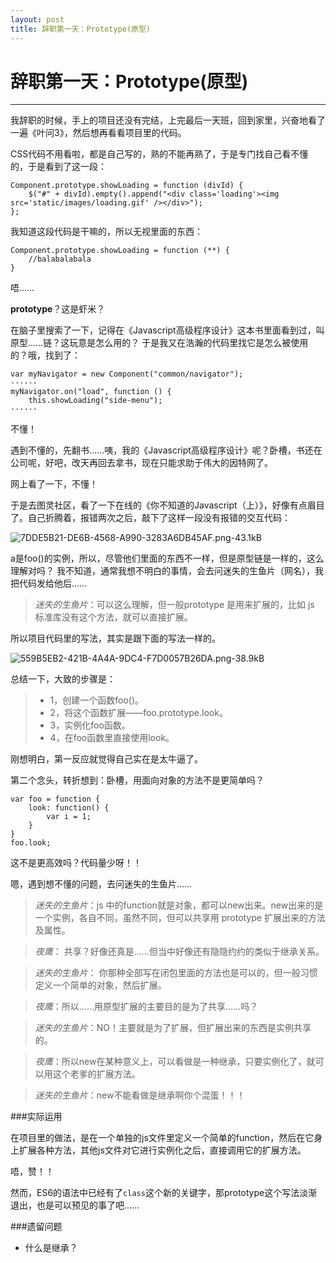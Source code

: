 ```yaml
---
layout: post
title: 辞职第一天：Prototype(原型)
---
```

# 辞职第一天：Prototype(原型)
---
我辞职的时候，手上的项目还没有完结，上完最后一天班，回到家里，兴奋地看了一遍《叶问3》，然后想再看看项目里的代码。

CSS代码不用看啦，都是自己写的，熟的不能再熟了，于是专门找自己看不懂的，于是看到了这一段：

```
Component.prototype.showLoading = function (divId) {
    $("#" + divId).empty().append("<div class='loading'><img src='static/images/loading.gif' /></div>");
};
```

我知道这段代码是干嘛的，所以无视里面的东西：

```
Component.prototype.showLoading = function (**) {
    //balabalabala
}
```

唔……

**prototype**？这是虾米？

在脑子里搜索了一下，记得在《Javascript高级程序设计》这本书里面看到过，叫原型……链？这玩意是怎么用的？
于是我又在浩瀚的代码里找它是怎么被使用的？哦，找到了：

```
var myNavigator = new Component("common/navigator");
······
myNavigator.on("load", function () {
    this.showLoading("side-menu");
······
```
不懂！

遇到不懂的，先翻书……咦，我的《Javascript高级程序设计》呢？卧槽，书还在公司呢，好吧，改天再回去拿书，现在只能求助于伟大的因特网了。

网上看了一下，不懂！

于是去图灵社区，看了一下在线的《你不知道的Javascript（上）》，好像有点眉目了。自己折腾着，报错两次之后，敲下了这样一段没有报错的交互代码：

![7DDE5B21-DE6B-4568-A990-3283A6DB45AF.png-43.1kB][1]

a是foo()的实例，所以，尽管他们里面的东西不一样，但是原型链是一样的，这么理解对吗？
我不知道，通常我想不明白的事情，会去问迷失的生鱼片（网名），我把代码发给他后……

> *迷失的生鱼片*：可以这么理解，但一般prototype 是用来扩展的，比如 js 标准库没有这个方法，就可以直接扩展。

所以项目代码里的写法，其实是跟下面的写法一样的。

![559B5EB2-421B-4A4A-9DC4-F7D0057B26DA.png-38.9kB][2]

总结一下，大致的步骤是：

>* 1，创建一个函数foo()。
>* 2，将这个函数扩展——foo.prototype.look。
>* 3，实例化foo函数。
>* 4，在foo函数里直接使用look。

刚想明白，第一反应就觉得自己实在是太牛逼了。

第二个念头，转折想到：卧槽，用面向对象的方法不是更简单吗？
```
var foo = function {
    look: function() {
        var i = 1;
    }
}
foo.look;
```
这不是更高效吗？代码量少呀！！

嗯，遇到想不懂的问题，去问迷失的生鱼片……

> *迷失的生鱼片*：js 中的function就是对象，都可以new出来。new出来的是一个实例，各自不同，虽然不同，但可以共享用 prototype 扩展出来的方法及属性。

> *夜鹰*： 共享？好像还真是……但当中好像还有隐隐约约的类似于继承关系。

> *迷失的生鱼片*： 你那种全部写在闭包里面的方法也是可以的，但一般习惯定义一个简单的对象，然后扩展。

> *夜鹰*：所以……用原型扩展的主要目的是为了共享……吗？

> *迷失的生鱼片*：NO！主要就是为了扩展，但扩展出来的东西是实例共享的。

> *夜鹰*：所以new在某种意义上，可以看做是一种继承，只要实例化了，就可以用这个老爹的扩展方法。

> *迷失的生鱼片*：new不能看做是继承啊你个混蛋！！！

###实际运用

在项目里的做法，是在一个单独的js文件里定义一个简单的function，然后在它身上扩展各种方法，其他js文件对它进行实例化之后，直接调用它的扩展方法。

唔，赞！！

然而，ES6的语法中已经有了`class`这个新的关键字，那prototype这个写法淡渐退出，也是可以预见的事了吧……

###遗留问题

* 什么是继承？


  [1]: http://static.zybuluo.com/kungfuboy/fl979yehvbm1wd5ex0k12oio/7DDE5B21-DE6B-4568-A990-3283A6DB45AF.png
  [2]: http://static.zybuluo.com/kungfuboy/gnvf6tnz8j7wfn8b84odax3f/559B5EB2-421B-4A4A-9DC4-F7D0057B26DA.png
